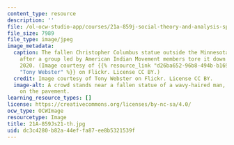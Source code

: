 ```yaml
---
content_type: resource
description: ''
file: /ol-ocw-studio-app/courses/21a-859j-social-theory-and-analysis-spring-2021/dc3c4280b82a44effa87ee8b5321539f_21A-859Js21-th.jpg
file_size: 7989
file_type: image/jpeg
image_metadata:
  caption: The fallen Christopher Columbus statue outside the Minnesota State Capitol
    after a group led by American Indian Movement members tore it down on June 10,
    2020. (Image courtesy of {{% resource_link "d26ba652-96b8-494b-b169-cb8abbac66a3"
    "Tony Webster" %}} on Flickr. License CC BY.)
  credit: Image courtesy of Tony Webster on Flickr. License CC BY.
  image-alt: A crowd stands near a fallen statue of a wavy-haired man, his nose resting
    on the pavement.
learning_resource_types: []
license: https://creativecommons.org/licenses/by-nc-sa/4.0/
ocw_type: OCWImage
resourcetype: Image
title: 21A-859Js21-th.jpg
uid: dc3c4280-b82a-44ef-fa87-ee8b5321539f
---
```

